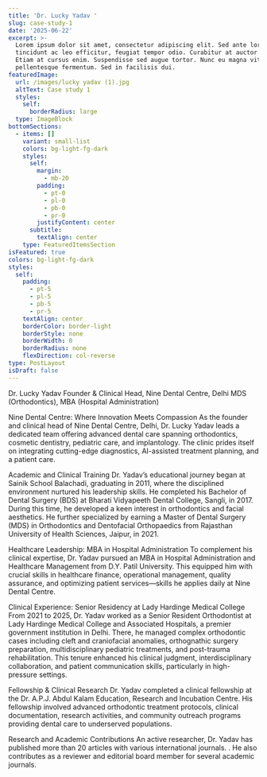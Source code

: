 ```yaml
---
title: 'Dr. Lucky Yadav '
slug: case-study-1
date: '2025-06-22'
excerpt: >-
  Lorem ipsum dolor sit amet, consectetur adipiscing elit. Sed ante lorem,
  tincidunt ac leo efficitur, feugiat tempor odio. Curabitur at auctor sapien.
  Etiam at cursus enim. Suspendisse sed augue tortor. Nunc eu magna vitae lorem
  pellentesque fermentum. Sed in facilisis dui.
featuredImage:
  url: /images/lucky yadav (1).jpg
  altText: Case study 1
  styles:
    self:
      borderRadius: large
  type: ImageBlock
bottomSections:
  - items: []
    variant: small-list
    colors: bg-light-fg-dark
    styles:
      self:
        margin:
          - mb-20
        padding:
          - pt-0
          - pl-0
          - pb-0
          - pr-0
        justifyContent: center
      subtitle:
        textAlign: center
    type: FeaturedItemsSection
isFeatured: true
colors: bg-light-fg-dark
styles:
  self:
    padding:
      - pt-5
      - pl-5
      - pb-5
      - pr-5
    textAlign: center
    borderColor: border-light
    borderStyle: none
    borderWidth: 0
    borderRadius: none
    flexDirection: col-reverse
type: PostLayout
isDraft: false
---
```

Dr. Lucky Yadav
Founder & Clinical Head, Nine Dental Centre, Delhi
MDS (Orthodontics), MBA (Hospital Administration)

Nine Dental Centre: Where Innovation Meets Compassion
As the founder and clinical head of Nine Dental Centre, Delhi, Dr. Lucky Yadav leads a dedicated team offering advanced dental care spanning orthodontics, cosmetic dentistry, pediatric care, and implantology. The clinic prides itself on integrating cutting-edge diagnostics, AI-assisted treatment planning, and a patient care.

Academic and Clinical Training
Dr. Yadav’s educational journey began at Sainik School Balachadi, graduating in 2011, where the disciplined environment nurtured his leadership skills.
He completed his Bachelor of Dental Surgery (BDS) at Bharati Vidyapeeth Dental College, Sangli, in 2017. During this time, he developed a keen interest in orthodontics and facial aesthetics. He further specialized by earning a Master of Dental Surgery (MDS) in Orthodontics and Dentofacial Orthopaedics from Rajasthan University of Health Sciences, Jaipur, in 2021. 

Healthcare Leadership: MBA in Hospital Administration
To complement his clinical expertise, Dr. Yadav pursued an MBA in Hospital Administration and Healthcare Management from D.Y. Patil University. This equipped him with crucial skills in healthcare finance, operational management, quality assurance, and optimizing patient services—skills he applies daily at Nine Dental Centre.

Clinical Experience: Senior Residency at Lady Hardinge Medical College
From 2021 to 2025, Dr. Yadav worked as a Senior Resident Orthodontist at Lady Hardinge Medical College and Associated Hospitals, a premier government institution in Delhi. There, he managed complex orthodontic cases including cleft and craniofacial anomalies, orthognathic surgery preparation, multidisciplinary pediatric treatments, and post-trauma rehabilitation. This tenure enhanced his clinical judgment, interdisciplinary collaboration, and patient communication skills, particularly in high-pressure settings.

Fellowship & Clinical Research
Dr. Yadav completed a clinical fellowship at the Dr. A.P.J. Abdul Kalam Education, Research and Incubation Centre. His fellowship involved advanced orthodontic treatment protocols, clinical documentation, research activities, and community outreach programs providing dental care to underserved populations.

Research and Academic Contributions
An active researcher, Dr. Yadav has published more than 20 articles with various international journals. . He also contributes as a reviewer and editorial board member for several academic journals.

